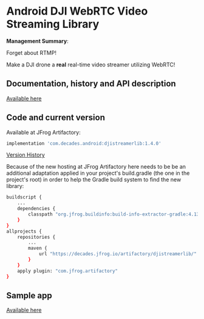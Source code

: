 # Android DJI WebRTC Video Streaming Library

**Management Summary**:

Forget about RTMP!

Make a DJI drone a **real** real-time video streamer utilizing WebRTC!

## Documentation, history and API description

[Available here](https://github.com/neilyoung/djistreamerlib/wiki)

## Code and current version

Available at JFrog Artifactory:

```bash
implementation 'com.decades.android:djistreamerlib:1.4.0'
```

[Version History](https://github.com/neilyoung/djistreamerlib/wiki/Version-history)

Because of the new hosting at JFrog Artifactory here needs to be be an additional adaptation applied in your project's build.gradle (the one in the project's root) in order to help the Gradle build system to find the new library:

```bash
buildscript {
    ...
    dependencies {
        classpath "org.jfrog.buildinfo:build-info-extractor-gradle:4.13.0"
    }
}
allprojects {
    repositories {
        ...
        maven {
            url "https://decades.jfrog.io/artifactory/djistreamerlib/"
        }
    }
    apply plugin: "com.jfrog.artifactory"
}

```

## Sample app

[Available here](https://github.com/neilyoung/android-videostreamdecodingsample-webrtc)
